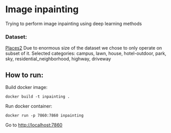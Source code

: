 # Image inpainting
Trying to perform image inpainting using deep learning methods

### Dataset:
[Places2](https://www.kaggle.com/datasets/nickj26/places2-mit-dataset)
Due to enormous size of the dataset we chose to only operate on subset of it.
Selected categories: campus, lawn, house, hotel-outdoor, park, sky,
residential_neighborhood, highway, driveway

## How to run:
Build docker image:
```
docker build -t inpainting .
```

Run docker container:
```
docker run -p 7860:7860 inpainting
```

Go to [http://localhost:7860](http://localhost:7860)
